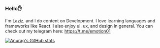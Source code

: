 ### Hello✋

I'm Laziz, and I do content on Development. I love learning languages and frameworks like React. I also enjoy ui. ux, and design in general. You can check out my telegram here: https://t.me/emotion01

[![Anurag's GitHub stats](https://github-readme-stats.vercel.app/api?username=Emotion321)](https://github.com/anuraghazra/github-readme-stats)
